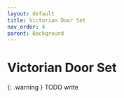 ```yaml
---
layout: default
title: Victorian Door Set
nav_order: 4
parent: Background
---
```


# Victorian Door Set

{: .warning }
TODO write
